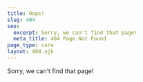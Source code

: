 ```yaml
---
title: Oops!
slug: 404
seo:
  excerpt: Sorry, we can't find that page!
  meta_title: 404 Page Not Found
page_type: core
layout: 404.njk
---
```

Sorry, we can't find that page!
